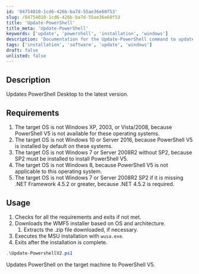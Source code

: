```yaml
---
id: '04754010-1cd6-426b-ba7d-55ae36e60f53'  
slug: /04754010-1cd6-426b-ba7d-55ae36e60f53  
title: 'Update-PowerShell'  
title_meta: 'Update-PowerShell'  
keywords: ['update', 'powershell', 'installation', 'windows']  
description: 'Documentation for the Update-PowerShell command to update PowerShell Desktop to the latest version.'  
tags: ['installation', 'software', 'update', 'windows']  
draft: false  
unlisted: false  
---  
```


## Description  
Updates PowerShell Desktop to the latest version.  

## Requirements  

1. The target OS is not Windows XP, 2003, or Vista/2008, because PowerShell V5 is not available for these operating systems.  
2. The target OS is not Windows 10 or Server 2016, because PowerShell V5 is installed by default on these systems.  
3. The target OS is not Windows 7 or Server 2008R2 without SP2, because SP2 must be installed to install PowerShell V5.  
4. The target OS is not Windows 8, because PowerShell V5 is not applicable to this operating system.  
5. The target OS is not Windows 7 or Server 2008R2 SP2 if it is missing .NET Framework 4.5.2 or greater, because .NET 4.5.2 is required.  

## Usage  
1. Checks for all the requirements and exits if not met.  
2. Downloads the WMF5 installer based on OS and architecture.  
   1. Extracts the .zip file downloaded, if necessary.  
3. Executes the MSU installation with `wusa.exe`.  
4. Exits after the installation is complete.  

```powershell  
.\Update-PowershellV2.ps1  
```  
Updates PowerShell on the target machine to PowerShell V5.  


